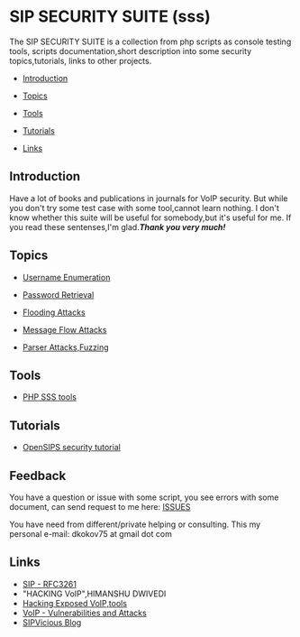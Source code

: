 # SIP SECURITY SUITE (sss)

  The SIP SECURITY SUITE is a collection from php scripts as console testing tools,
scripts documentation,short description into some security topics,tutorials,
links to other projects.

* [Introduction](#Indroduction)

* [Topics](#Topics)

* [Tools](#Tools)

* [Tutorials](#Tutorials)

* [Links](#Links)

## Introduction

  Have a lot of books and publications in journals for VoIP security.
But while you don't try some test case with some tool,cannot learn nothing.
I don't know whether this suite will be useful for somebody,but it's useful for me.
If you read these sentenses,I'm glad._**Thank you very much!**_

## Topics

* [Username Enumeration](topics/enum.md)

* [Password Retrieval](topics/pass.md)

* [Flooding Attacks](topics/flood.md)

* [Message Flow Attacks](topics/flow.md)

* [Parser Attacks,Fuzzing](topics/parser.md)

## Tools

* [PHP SSS tools](man/tools.md)

## Tutorials

* [OpenSIPS security tutorial](tutorials/opensips.md)


## Feedback

You have a question or issue with some script,
you see errors with some document,
can send request to me here: [ISSUES](https://github.com/dkokov/sss/issues)

You have need from different/private helping or consulting.
This my personal e-mail: dkokov75 at gmail dot com

## Links

* [SIP - RFC3261](https://tools.ietf.org/html/rfc3261)
* "HACKING VoIP",HIMANSHU DWIVEDI
* [Hacking Exposed VoIP,tools](http://www.hackingvoip.com/sec_tools.html)
* [VoIP - Vulnerabilities and Attacks](https://www.slideshare.net/null0x00/voip-vulnerabilities-and-attacks)
* [SIPVicious Blog](http://blog.sipvicious.org/)
